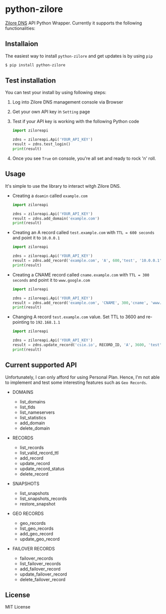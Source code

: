 # python-zilore
[Zilore DNS](https://zilore.com/en/dns) API Python Wrapper. Currently it supports the following functionalities:

## Installaion
The easiest way to install `python-zilore` and get updates is by using `pip`

```bash
$ pip install python-zilore
```

## Test installation
You can test your install by using following steps:

1. Log into Zilore DNS management console via Browser
2. Get your own API key in `Setting` page
3. Test if your API key is working with the following Python code

	```python
	import ziloreapi
	
	zdns = ziloreapi.Api('YOUR_API_KEY')
	result = zdns.test_login()
	print(result)
	```

4. Once you see `True` on console, you're all set and ready to rock 'n' roll.

## Usage
It's simple to use the library to interact witgh Zilore DNS.

* Creating a `doamin` called `example.com`

	```python
	import ziloreapi
	
	zdns = ziloreapi.Api('YOUR_API_KEY')
	result = zdns.add_domain('example.com')
	print(result)
	```

* Creating an A record called `test.example.com` with `TTL = 600 seconds` and point it to `10.0.0.1`

	```python
	import ziloreapi
	
	zdns = ziloreapi.Api('YOUR_API_KEY')
	result = zdns.add_record('example.com', 'A', 600,'test', '10.0.0.1')
	print(result)
	```

* Creating a CNAME record called `cname.example.com` with `TTL = 300 seconds` and point it to `www.google.com`

	```python
	import ziloreapi
	
	zdns = ziloreapi.Api('YOUR_API_KEY')
	result = zdns.add_record('example.com', 'CNAME', 300,'cname', 'www.google.com')
	print(result)
	```



* Changing A record `test.example.com` value. Set TTL to 3600 and re-pointing to `192.168.1.1`

	```python
	import ziloreapi
	
	zdns = ziloreapi.Api('YOUR_API_KEY')
	result = zdns.update_record('csie.io', RECORD_ID, 'A', 3600, 'test', '192.168.1.1')
	print(result)
	```

## Current supported API
Unfortunately, I can only afford for using Personal Plan. Hence, I'm not able to implement and test some interesting features such as `Geo Records`.

* DOMAINS
	* list_domains
	* list_tlds
	* list_nameservers
	* list_statistics
	* add_domain
	* delete_domain

* RECORDS
	* list_records
	* list_valid_record_ttl
	* add_record
	* update_record
	* update_record_status
	* delete_record

* SNAPSHOTS
	* list_snapshots
	* list_snapshots_records
	* restore_snapshot

* GEO RECORDS
	* geo_records
	* list_geo_records
	* add_geo_record
	* update_geo_record

* FAILOVER RECORDS
	* failover_records
	* list_failover_records
	* add_failover_record
	* update_failover_record
	* delete_failover_record

## License
MIT License	
	
